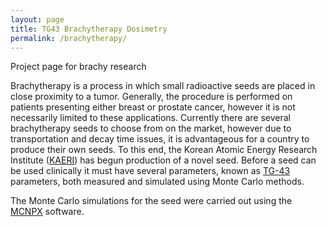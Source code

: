 ```yaml
---
layout: page
title: TG43 Brachytherapy Dosimetry
permalink: /brachytherapy/
---
```

<p class="message">
  Project page for brachy research
</p>

Brachytherapy is a process in which small radioactive seeds are placed in close proximity to a tumor.  Generally, the procedure is performed on patients presenting either breast or prostate cancer, however it is not necessarily limited to these applications.
Currently there are several brachytherapy seeds to choose from on the market, however due to transportation and decay time issues, it is advantageous for a country to produce their own seeds. To this end, the Korean Atomic Energy Research Institute ([KAERI](http://www.kaeri.re.kr:8080/english/)) has begun production of a novel seed.
Before a seed can be used clinically it must have several parameters, known as [TG-43](https://www.aapm.org/pubs/reports/rpt_84.pdf) parameters, both measured and simulated using Monte Carlo methods.

The Monte Carlo simulations for the seed were carried out using the [MCNPX](https://mcnp.lanl.gov/) software.


